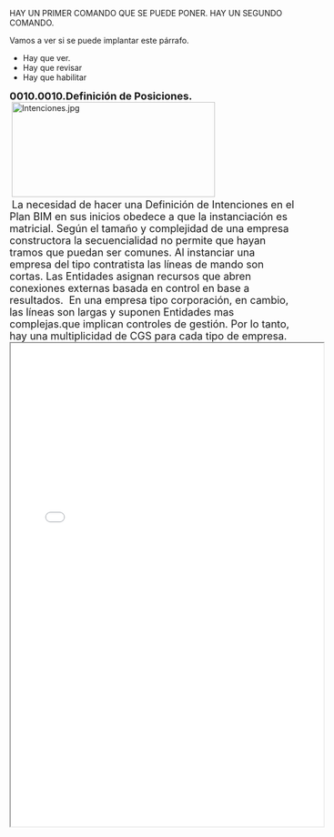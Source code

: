 HAY UN PRIMER COMANDO QUE SE PUEDE PONER.
        HAY UN SEGUNDO COMANDO.
	
	
Vamos a ver si se puede implantar este p&aacute;rrafo.
<ul>
	<li>Hay que ver.</li>
	<li>Hay que revisar</li>
	<li>Hay que habilitar</li>
</ul>
<strong><span style="font-size:18px;">0010.0010.Definici&oacute;n de Posiciones.</span></strong><br />
&nbsp;<img alt="Intenciones.jpg" height="167" src="http://quisqueyabiz.com/entidades/index.php/media/media/getFile/id/2007/key/bb995d9f4607105739cccd8144dd25397e8a17191cb7f09a4cf99579dceb8f2c" width="357" />&nbsp;<br />
&nbsp;<span style="font-size:18px;">La necesidad de hacer una Definici&oacute;n de Intenciones en el Plan BIM en sus inicios obedece a que la instanciaci&oacute;n es matricial. Seg&uacute;n el tama&ntilde;o y complejidad de una empresa constructora la secuencialidad no permite que hayan tramos que puedan ser comunes. Al instanciar una empresa del tipo contratista las l&iacute;neas de mando son cortas. Las Entidades asignan recursos que abren conexiones externas basada en control en base a resultados.&nbsp; En una empresa tipo corporaci&oacute;n, en cambio, las l&iacute;neas son largas y suponen Entidades mas complejas.que implican controles de gesti&oacute;n. Por lo tanto, hay una multiplicidad de CGS para cada tipo de empresa.&nbsp;</span>
<tr> <td><iframe height="850"  src="/wiki/tiki-index.php?page=entrando" width="550"></iframe></td> </tr>

